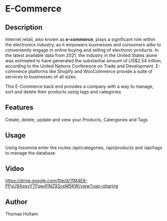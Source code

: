 # E-Commerce

## Description

Internet retail, also known as **e-commerce**, plays a significant role within the electronics industry, as it empowers businesses and consumers alike to conveniently engage in online buying and selling of electronic products. In the latest available data from 2021, the industry in the United States alone was estimated to have generated the substantial amount of US$2.54 trillion, according to the United Nations Conference on Trade and Development. E-commerce platforms like Shopify and WooCommerce provide a suite of services to businesses of all sizes.

This E-Commerce back end provides a company with a way to manage, sort and delete their products using tags and categories


## Features
Create, delete, update and view your Products, Catergories and Tags

## Usage
Using Insomnia enter the routes /api/categories, /api/products and /api/tags to manage the database

## Video
https://drive.google.com/file/d/11M4E6-PPxU9AzqyYTFpw41NZ92ceM5KW/view?usp=sharing

## Author
Thomas Holtam
